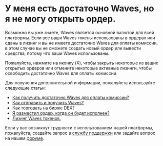 # У меня есть достаточно Waves, но я не могу открыть ордер.

Возможно вы уже знаете, Waves является основной валютой для всей платформы. Если все ваши Waves токены использованы в ордерах или сданы в лизинг и вы не имеете достаточно Waves для оплаты комиссии, в этом случае вы не сможете создать новый ордер или вывести средства, потому что ваши Waves использованы.

Пожалуйста, нажмите на иконку (X), чтобы закрыть некоторые из ваших открытых ордеров или отмените некоторые активные лизинги, чтобы освободить достаточно Waves для оплаты комиссии.

Для получения дополнительной информации, пожалуйста используйте следующие статьи:

* [Как получить достаточно Waves для оплаты комиссии?](/waves-client/frequently-asked-questions-faq/waves-dex/enough-waves.md)
* [Как отправить и получить Waves?](/waves-client/transfers-and-gateways/waves-transfers.md)
* [Как торговать на бирже DEX?](/waves-client/waves-dex/start-trading-using-the-waves-dex.md)
* [Я разместил ордер, когда он будет исполнен?](/waves-client/frequently-asked-questions-faq/waves-dex/order-time.md)
* [Лизинг Waves токенов.](/waves-client/account-management/waves-leasing.md)

Если у вас возникнут трудности с использованием нашей платформы, пожалуйста, создайте запрос в [службу поддержки](https://support.wavesplatform.com/) или задайте вопрос на нашем [форуме](https://forum.wavesplatform.com/).
